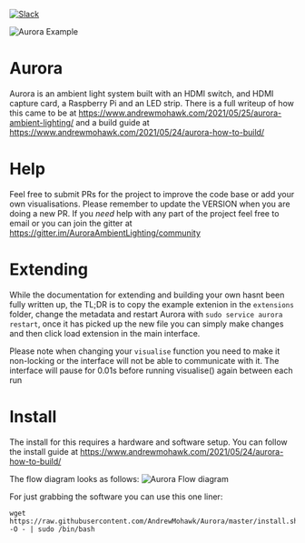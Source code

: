 [![Slack](https://img.shields.io/badge/slack-chat-green.svg)](https://join.slack.com/t/auroraambientlighting/shared_invite/zt-sib46ode-0rE3GqXFEcHd_H_y_nG~oA) 

![Aurora Example](https://github.com/AndrewMohawk/Aurora/raw/master/github/Aurora_Ambient_Light_test_video.gif)

# Aurora
Aurora is an ambient light system built with an HDMI switch, and HDMI capture card, a Raspberry Pi and an LED strip. There is a full writeup of how this came to be at https://www.andrewmohawk.com/2021/05/25/aurora-ambient-lighting/ and a build guide at https://www.andrewmohawk.com/2021/05/24/aurora-how-to-build/

# Help
Feel free to submit PRs for the project to improve the code base or add your own visualisations. Please remember to update the VERSION when you are doing a new PR. If you *need* help with any part of the project feel free to email or you can join the gitter at https://gitter.im/AuroraAmbientLighting/community 

# Extending
While the documentation for extending and building your own hasnt been fully written up, the TL;DR is to copy the example extenion in the `extensions` folder, change the metadata and restart Aurora with `sudo service aurora restart`, once it has picked up the new file you can simply make changes and then click load extension in the main interface. 

Please note when changing your `visualise` function you need to make it non-locking or the interface will not be able to communicate with it. The interface will pause for 0.01s before running visualise() again between each run

# Install
The install for this requires a hardware and software setup. You can follow the install guide at https://www.andrewmohawk.com/2021/05/24/aurora-how-to-build/ 

The flow diagram looks as follows:
![Aurora Flow diagram](https://www.andrewmohawk.com/wp-content/uploads/2021/05/Aurora-Flow-Diagram.png)

For just grabbing the software you can use this one liner:
```
wget https://raw.githubusercontent.com/AndrewMohawk/Aurora/master/install.sh -O - | sudo /bin/bash
```



